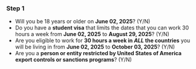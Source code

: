 ### **Step 1**
- Will you be 18 years or older on **June 02, 2025**? (Y/N)
- Do you have a **student visa** that limits the dates that you can work 30 hours a week from **June 02, 2025** to **August 29, 2025**? (Y/N)
- Are you eligible to work for **30 hours a week in *ALL* the countries** you will be living in from **June 02, 2025** to **October 03, 2025**? (Y/N)
- Are you a **person or entity restricted by United States of America export controls or sanctions programs**? (Y/N)
